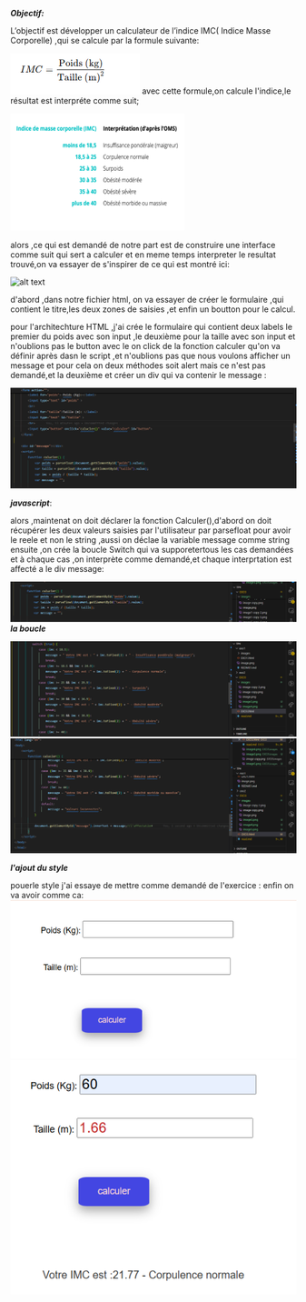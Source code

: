 ***Objectif:***

L’objectif est développer un calculateur de l’indice IMC( Indice Masse Corporelle) ,qui se calcule par la formule suivante:

![alt text](images/image.png)
avec cette formule,on calcule l'indice,le résultat est interpréte comme suit;

![alt text](images/image%20copy.png)

alors ,ce qui est demandé de notre part est de construire une interface comme suit qui sert a calculer et en meme temps interpreter le resultat trouvé,on va essayer de s'inspirer de ce qui est montré ici:

![alt text](images/image1%20copy%202.png)
  

d'abord ,dans notre fichier html, on va essayer de créer le formulaire ,qui contient le titre,les deux zones de saisies ,et enfin un boutton pour le calcul.

pour l'architechture HTML ,j'ai crée le formulaire qui contient deux labels le premier du poids avec son input ,le deuxième pour la taille avec son input et n'oublions pas le button avec le on click de la fonction calculer qu'on va définir après dasn le script ,et n'oublions pas que nous voulons afficher un message et pour cela on deux méthodes soit alert mais ce n'est pas demandé,et la deuxième et créer un div qui va contenir le message :


![alt text](images/image3.png)



***javascript***:


alors ,maintenat on doit déclarer la fonction Calculer(),d'abord on doit récupérer les deux valeurs saisies par l'utilisateur par parsefloat pour avoir le reele et non le string ,aussi on déclae la variable message comme string 
ensuite ,on crée la boucle Switch qui va supporetertous les cas demandées et à chaque cas ,on interprète comme demandé,et chaque interprtation est affecté a le div message:

![alt text](images/image4.png)
***la boucle***

![alt text](images/image5.png)
![alt text](images/image6.png)


***l'ajout du style***

pouerle style j'ai essaye de mettre comme demandé de l'exercice :
enfin on va avoir comme ca:
![alt text](images/image7.png)
![alt text](images/image8.png)







